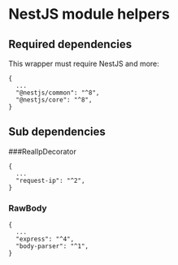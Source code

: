 # NestJS module helpers

## Required dependencies
This wrapper must require NestJS and more:
```shell
{
  ...
  "@nestjs/common": "^8",
  "@nestjs/core": "^8",
}
```

## Sub dependencies
###RealIpDecorator
```shell
{
  ...
  "request-ip": "^2",
}
```
### RawBody
```shell
{
  ...
  "express": "^4",
  "body-parser": "^1",
}
```

